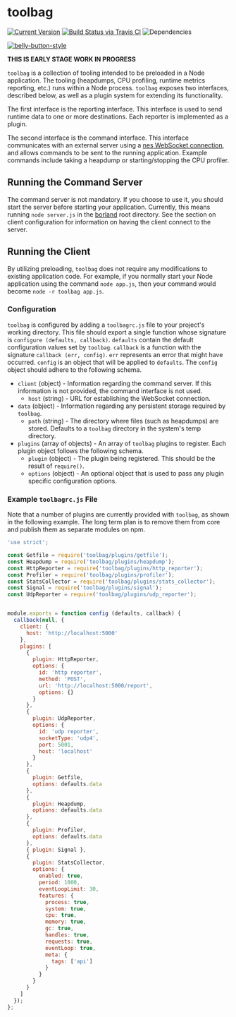 # toolbag

[![Current Version](https://img.shields.io/npm/v/toolbag.svg)](https://www.npmjs.org/package/toolbag)
[![Build Status via Travis CI](https://travis-ci.org/continuationlabs/toolbag.svg?branch=master)](https://travis-ci.org/continuationlabs/toolbag)
![Dependencies](http://img.shields.io/david/continuationlabs/toolbag.svg)

[![belly-button-style](https://cdn.rawgit.com/continuationlabs/belly-button/master/badge.svg)](https://github.com/continuationlabs/belly-button)

**THIS IS EARLY STAGE WORK IN PROGRESS**

`toolbag` is a collection of tooling intended to be preloaded in a Node application. The tooling (heapdumps, CPU profiling, runtime metrics reporting, etc.) runs within a Node process. `toolbag` exposes two interfaces, described below, as well as a plugin system for extending its functionality.

The first interface is the reporting interface. This interface is used to send runtime data to one or more destinations. Each reporter is implemented as a plugin.

The second interface is the command interface. This interface communicates with an external server using a [nes WebSocket connection](https://github.com/hapijs/nes), and allows commands to be sent to the running application. Example commands include taking a heapdump or starting/stopping the CPU profiler.

## Running the Command Server

The command server is not mandatory. If you choose to use it, you should start the server before starting your application. Currently, this means running `node server.js` in the [borland](https://github.com/continuationlabs/borland) root directory. See the section on client configuration for information on having the client connect to the server.

## Running the Client

By utilizing preloading, `toolbag` does not require any modifications to existing application code. For example, if you normally start your Node application using the command `node app.js`, then your command would become `node -r toolbag app.js`.

### Configuration

`toolbag` is configured by adding a `toolbagrc.js` file to your project's working directory. This file should export a single function whose signature is `configure (defaults, callback)`. `defaults` contain the default configuration values set by `toolbag`. `callback` is a function with the signature `callback (err, config)`. `err` represents an error that might have occurred. `config` is an object that will be applied to `defaults`. The `config` object should adhere to the following schema.

  - `client` (object) - Information regarding the command server. If this information is not provided, the command interface is not used.
    - `host` (string) - URL for establishing the WebSocket connection.
  - `data` (object) - Information regarding any persistent storage required by `toolbag`.
    - `path` (string) - The directory where files (such as heapdumps) are stored. Defaults to a `toolbag` directory in the system's temp directory.
  - `plugins` (array of objects) - An array of `toolbag` plugins to register. Each plugin object follows the following schema.
    - `plugin` (object) - The plugin being registered. This should be the result of `require()`.
    - `options` (object) - An optional object that is used to pass any plugin specific configuration options.

### Example `toolbagrc.js` File

Note that a number of plugins are currently provided with `toolbag`, as shown in the following example. The long term plan is to remove them from core and publish them as separate modules on npm.

```javascript
'use strict';

const Getfile = require('toolbag/plugins/getfile');
const Heapdump = require('toolbag/plugins/heapdump');
const HttpReporter = require('toolbag/plugins/http_reporter');
const Profiler = require('toolbag/plugins/profiler');
const StatsCollector = require('toolbag/plugins/stats_collector');
const Signal = require('toolbag/plugins/signal');
const UdpReporter = require('toolbag/plugins/udp_reporter');


module.exports = function config (defaults, callback) {
  callback(null, {
    client: {
      host: 'http://localhost:5000'
    },
    plugins: [
      {
        plugin: HttpReporter,
        options: {
          id: 'http reporter',
          method: 'POST',
          url: 'http://localhost:5000/report',
          options: {}
        }
      },
      {
        plugin: UdpReporter,
        options: {
          id: 'udp reporter',
          socketType: 'udp4',
          port: 5001,
          host: 'localhost'
        }
      },
      {
        plugin: Getfile,
        options: defaults.data
      },
      {
        plugin: Heapdump,
        options: defaults.data
      },
      {
        plugin: Profiler,
        options: defaults.data
      },
      { plugin: Signal },
      {
        plugin: StatsCollector,
        options: {
          enabled: true,
          period: 1000,
          eventLoopLimit: 30,
          features: {
            process: true,
            system: true,
            cpu: true,
            memory: true,
            gc: true,
            handles: true,
            requests: true,
            eventLoop: true,
            meta: {
              tags: ['api']
            }
          }
        }
      }
    ]
  });
};
```
